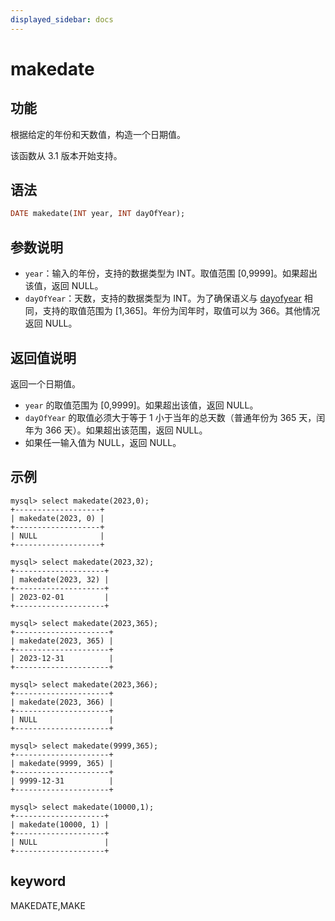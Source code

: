```yaml
---
displayed_sidebar: docs
---
```


# makedate

## 功能

根据给定的年份和天数值，构造一个日期值。

该函数从 3.1 版本开始支持。

## 语法

```Haskell
DATE makedate(INT year, INT dayOfYear);
```

## 参数说明

- `year`：输入的年份，支持的数据类型为 INT。取值范围 [0,9999]。如果超出该值，返回 NULL。
- `dayOfYear`：天数，支持的数据类型为 INT。为了确保语义与 [dayofyear](./dayofyear.md) 相同，支持的取值范围为 [1,365]。年份为闰年时，取值可以为 366。其他情况返回 NULL。

## 返回值说明

返回一个日期值。

- `year` 的取值范围为 [0,9999]。如果超出该值，返回 NULL。
- `dayOfYear` 的取值必须大于等于 1 小于当年的总天数（普通年份为 365 天，闰年为 366 天）。如果超出该范围，返回 NULL。
- 如果任一输入值为 NULL，返回 NULL。

## 示例

```Plain Text
mysql> select makedate(2023,0);
+-------------------+
| makedate(2023, 0) |
+-------------------+
| NULL              |
+-------------------+

mysql> select makedate(2023,32);
+--------------------+
| makedate(2023, 32) |
+--------------------+
| 2023-02-01         |
+--------------------+

mysql> select makedate(2023,365);
+---------------------+
| makedate(2023, 365) |
+---------------------+
| 2023-12-31          |
+---------------------+

mysql> select makedate(2023,366);
+---------------------+
| makedate(2023, 366) |
+---------------------+
| NULL                |
+---------------------+

mysql> select makedate(9999,365);
+---------------------+
| makedate(9999, 365) |
+---------------------+
| 9999-12-31          |
+---------------------+

mysql> select makedate(10000,1);
+--------------------+
| makedate(10000, 1) |
+--------------------+
| NULL               |
+--------------------+
```

## keyword

MAKEDATE,MAKE
